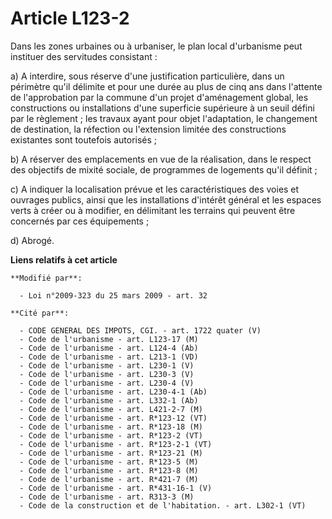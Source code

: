 # Article L123-2

Dans les zones urbaines ou à urbaniser, le plan local d'urbanisme peut instituer des servitudes consistant :

a) A interdire, sous réserve d'une justification particulière, dans un périmètre qu'il délimite et pour une durée au plus de
cinq ans dans l'attente de l'approbation par la commune d'un projet d'aménagement global, les constructions ou installations
d'une superficie supérieure à un seuil défini par le règlement ; les travaux ayant pour objet l'adaptation, le changement de
destination, la réfection ou l'extension limitée des constructions existantes sont toutefois autorisés ;

b) A réserver des emplacements en vue de la réalisation, dans le respect des objectifs de mixité sociale, de programmes de
logements qu'il définit ;

c) A indiquer la localisation prévue et les caractéristiques des voies et ouvrages publics, ainsi que les installations
d'intérêt général et les espaces verts à créer ou à modifier, en délimitant les terrains qui peuvent être concernés par ces
équipements ;

d) Abrogé.

**Liens relatifs à cet article**

	**Modifié par**:

	  - Loi n°2009-323 du 25 mars 2009 - art. 32

	**Cité par**:

	  - CODE GENERAL DES IMPOTS, CGI. - art. 1722 quater (V)
	  - Code de l'urbanisme - art. L123-17 (M)
	  - Code de l'urbanisme - art. L124-4 (Ab)
	  - Code de l'urbanisme - art. L213-1 (VD)
	  - Code de l'urbanisme - art. L230-1 (V)
	  - Code de l'urbanisme - art. L230-3 (V)
	  - Code de l'urbanisme - art. L230-4 (V)
	  - Code de l'urbanisme - art. L230-4-1 (Ab)
	  - Code de l'urbanisme - art. L332-1 (Ab)
	  - Code de l'urbanisme - art. L421-2-7 (M)
	  - Code de l'urbanisme - art. R*123-12 (VT)
	  - Code de l'urbanisme - art. R*123-18 (M)
	  - Code de l'urbanisme - art. R*123-2 (VT)
	  - Code de l'urbanisme - art. R*123-2-1 (VT)
	  - Code de l'urbanisme - art. R*123-21 (M)
	  - Code de l'urbanisme - art. R*123-5 (M)
	  - Code de l'urbanisme - art. R*123-8 (M)
	  - Code de l'urbanisme - art. R*421-7 (M)
	  - Code de l'urbanisme - art. R*431-16-1 (V)
	  - Code de l'urbanisme - art. R313-3 (M)
	  - Code de la construction et de l'habitation. - art. L302-1 (VT)
